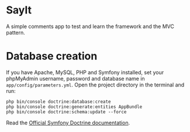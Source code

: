 # SayIt

A simple comments app to test and learn the framework and the MVC pattern.

# Database creation

If you have Apache, MySQL, PHP and Symfony installed, set your phpMyAdmin username, password and database name in `app/config/parameters.yml`. Open the project directory in the terminal and run:

```
php bin/console doctrine:database:create
php bin/console doctrine:generate:entities AppBundle
php bin/console doctrine:schema:update --force
```

Read the [Official Symfony Doctrine documentation](http://symfony.com/doc/current/doctrine.html).
